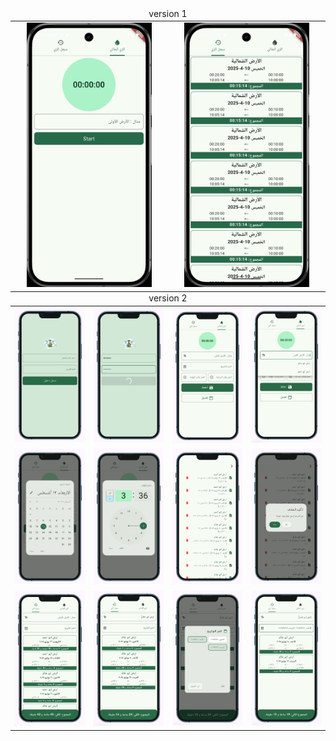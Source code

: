 <table>
  <thead>
    <td align="center" colspan="4" > version 1</td>
  </thead>
  <tr>
    <td align="center" colspan="2"><img src="https://github.com/aouees/irrigation/blob/main/v1-0.jpeg" alt="Image 1" width="200"/></td>
    <td align="center" colspan="2"><img src="https://github.com/aouees/irrigation/blob/main/v1-1.jpeg" alt="Image 2" width="200"/></td>

  </tr>
  <thead>
    <td align="center" colspan="4" > version 2</td>
  </thead>
  <tr>
    <td><img src="https://github.com/aouees/irrigation/blob/main/Screenshot_1755088555.png" alt="Image 1" width="200"/></td>
    <td><img src="https://github.com/aouees/irrigation/blob/main/Screenshot_1755088576.png" alt="Image 2" width="200"/></td>
    <td><img src="https://github.com/aouees/irrigation/blob/main/Screenshot_1755088588.png" alt="Image 3" width="200"/></td>
    <td><img src="https://github.com/aouees/irrigation/blob/main/Screenshot_1755088596.png" alt="Image 4" width="200"/></td>
  </tr>
  <tr>
    <td><img src="https://github.com/aouees/irrigation/blob/main/Screenshot_1755088603.png" alt="Image 5" width="200"/></td>
    <td><img src="https://github.com/aouees/irrigation/blob/main/Screenshot_1755088608.png" alt="Image 6" width="200"/></td>
    <td><img src="https://github.com/aouees/irrigation/blob/main/Screenshot_1755088615.png" alt="Image 7" width="200"/></td>
    <td><img src="https://github.com/aouees/irrigation/blob/main/Screenshot_1755088623.png" alt="Image 8" width="200"/></td>
  </tr>
  <tr>
    <td><img src="https://github.com/aouees/irrigation/blob/main/Screenshot_1755088637.png" alt="Image 9" width="200"/></td>
    <td><img src="https://github.com/aouees/irrigation/blob/main/Screenshot_1755088702.png" alt="Image 10" width="200"/></td>
    <td><img src="https://github.com/aouees/irrigation/blob/main/Screenshot_1755088711.png" alt="Image 11" width="200"/></td>
    <td><img src="https://github.com/aouees/irrigation/blob/main/Screenshot_1755088716.png" alt="Image 12" width="200"/></td>
  </tr>
</table>
